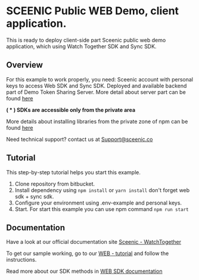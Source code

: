 # SCEENIC Public WEB Demo, client application.
This is ready to deploy client-side part Sceenic public web demo application,
which using Watch Together SDK and Sync SDK.

## Overview
For this example to work properly, you need:
Sceenic account with personal keys to access Web SDK and Sync SDK.
Deployed and available backend part of Demo Token Sharing Server.
More detail about server part can be found [here](https://bitbucket.org/svmt/auth-server-demo/src/master/)

**( * ) SDKs are accessible only from the private area**

More details about installing libraries from the private zone of npm can be found [here](https://documentation.sceenic.co/synchronization-sdk/tutorials/web/web-sdk-npm-package)

Need technical support? contact us at [Support@sceenic.co](mailto:Support@sceenic.co)


## Tutorial
This step-by-step tutorial helps you start this example.

1. Clone repository from bitbucket.
2. Install dependency using `` npm install `` or `` yarn install `` don't forget web sdk + sync sdk.
3. Configure your environment using .env-example and personal keys.
4. Start. For start this example you can use npm command
   `` npm run start ``

## Documentation

Have a look at our official documentation site [Sceenic - WatchTogether](https://documentation.sceenic.co)

To get our sample working, go to our [WEB - tutorial](https://documentation.sceenic.co/sscale-confluence-tutorials/sscale-confluence-web/web-javascript-and-reactjs) and follow the instructions.

Read more about our SDK methods in [WEB SDK documentation](https://svmtse.atlassian.net/wiki/spaces/SC/pages/100925528/Web+SDK+reference)
